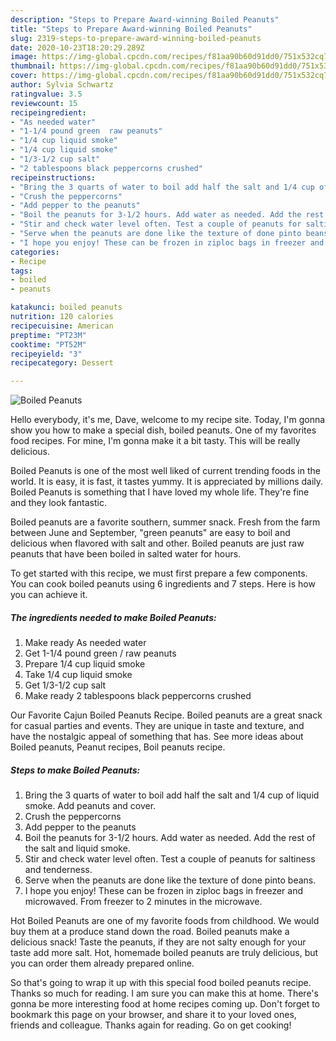 ```yaml
---
description: "Steps to Prepare Award-winning Boiled Peanuts"
title: "Steps to Prepare Award-winning Boiled Peanuts"
slug: 2319-steps-to-prepare-award-winning-boiled-peanuts
date: 2020-10-23T18:20:29.289Z
image: https://img-global.cpcdn.com/recipes/f81aa90b60d91dd0/751x532cq70/boiled-peanuts-recipe-main-photo.jpg
thumbnail: https://img-global.cpcdn.com/recipes/f81aa90b60d91dd0/751x532cq70/boiled-peanuts-recipe-main-photo.jpg
cover: https://img-global.cpcdn.com/recipes/f81aa90b60d91dd0/751x532cq70/boiled-peanuts-recipe-main-photo.jpg
author: Sylvia Schwartz
ratingvalue: 3.5
reviewcount: 15
recipeingredient:
- "As needed water"
- "1-1/4 pound green  raw peanuts"
- "1/4 cup liquid smoke"
- "1/4 cup liquid smoke"
- "1/3-1/2 cup salt"
- "2 tablespoons black peppercorns crushed"
recipeinstructions:
- "Bring the 3 quarts of water to boil add half the salt and 1/4 cup of liquid smoke. Add peanuts and cover."
- "Crush the peppercorns"
- "Add pepper to the peanuts"
- "Boil the peanuts for 3-1/2 hours. Add water as needed. Add the rest of the salt and liquid smoke."
- "Stir and check water level often. Test a couple of peanuts for saltiness and tenderness."
- "Serve when the peanuts are done like the texture of done pinto beans."
- "I hope you enjoy! These can be frozen in ziploc bags in freezer and microwaved. From freezer to 2 minutes in the microwave."
categories:
- Recipe
tags:
- boiled
- peanuts

katakunci: boiled peanuts 
nutrition: 120 calories
recipecuisine: American
preptime: "PT23M"
cooktime: "PT52M"
recipeyield: "3"
recipecategory: Dessert

---
```



![Boiled Peanuts](https://img-global.cpcdn.com/recipes/f81aa90b60d91dd0/751x532cq70/boiled-peanuts-recipe-main-photo.jpg)

Hello everybody, it's me, Dave, welcome to my recipe site. Today, I'm gonna show you how to make a special dish, boiled peanuts. One of my favorites food recipes. For mine, I'm gonna make it a bit tasty. This will be really delicious.

Boiled Peanuts is one of the most well liked of current trending foods in the world. It is easy, it is fast, it tastes yummy. It is appreciated by millions daily. Boiled Peanuts is something that I have loved my whole life. They're fine and they look fantastic.

Boiled peanuts are a favorite southern, summer snack. Fresh from the farm between June and September, &#34;green peanuts&#34; are easy to boil and delicious when flavored with salt and other. Boiled peanuts are just raw peanuts that have been boiled in salted water for hours.


To get started with this recipe, we must first prepare a few components. You can cook boiled peanuts using 6 ingredients and 7 steps. Here is how you can achieve it.

<!--inarticleads1-->

##### The ingredients needed to make Boiled Peanuts:

1. Make ready As needed water
1. Get 1-1/4 pound green / raw peanuts
1. Prepare 1/4 cup liquid smoke
1. Take 1/4 cup liquid smoke
1. Get 1/3-1/2 cup salt
1. Make ready 2 tablespoons black peppercorns crushed


Our Favorite Cajun Boiled Peanuts Recipe. Boiled peanuts are a great snack for casual parties and events. They are unique in taste and texture, and have the nostalgic appeal of something that has. See more ideas about Boiled peanuts, Peanut recipes, Boil peanuts recipe. 

<!--inarticleads2-->

##### Steps to make Boiled Peanuts:

1. Bring the 3 quarts of water to boil add half the salt and 1/4 cup of liquid smoke. Add peanuts and cover.
1. Crush the peppercorns
1. Add pepper to the peanuts
1. Boil the peanuts for 3-1/2 hours. Add water as needed. Add the rest of the salt and liquid smoke.
1. Stir and check water level often. Test a couple of peanuts for saltiness and tenderness.
1. Serve when the peanuts are done like the texture of done pinto beans.
1. I hope you enjoy! These can be frozen in ziploc bags in freezer and microwaved. From freezer to 2 minutes in the microwave.


Hot Boiled Peanuts are one of my favorite foods from childhood. We would buy them at a produce stand down the road. Boiled peanuts make a delicious snack! Taste the peanuts, if they are not salty enough for your taste add more salt. Hot, homemade boiled peanuts are truly delicious, but you can order them already prepared online. 

So that's going to wrap it up with this special food boiled peanuts recipe. Thanks so much for reading. I am sure you can make this at home. There's gonna be more interesting food at home recipes coming up. Don't forget to bookmark this page on your browser, and share it to your loved ones, friends and colleague. Thanks again for reading. Go on get cooking!
